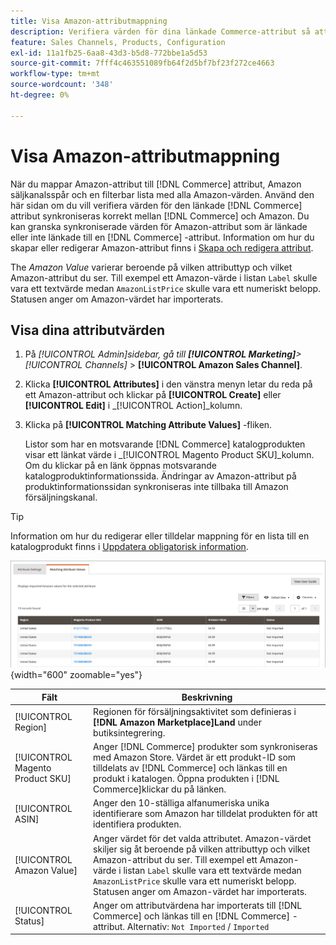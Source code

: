 ```yaml
---
title: Visa Amazon-attributmappning
description: Verifiera värden för dina länkade Commerce-attribut så att de synkroniseras korrekt mellan Commerce och Amazon.
feature: Sales Channels, Products, Configuration
exl-id: 11a1fb25-6aa8-43d3-b5d8-772bbe1a5d53
source-git-commit: 7fff4c463551089fb64f2d5bf7bf23f272ce4663
workflow-type: tm+mt
source-wordcount: '348'
ht-degree: 0%

---
```


# Visa Amazon-attributmappning

När du mappar Amazon-attribut till [!DNL Commerce] attribut, Amazon säljkanalsspår och en filterbar lista med alla Amazon-värden. Använd den här sidan om du vill verifiera värden för den länkade [!DNL Commerce] attribut synkroniseras korrekt mellan [!DNL Commerce] och Amazon. Du kan granska synkroniserade värden för Amazon-attribut som är länkade eller inte länkade till en [!DNL Commerce] -attribut. Information om hur du skapar eller redigerar Amazon-attribut finns i [Skapa och redigera attribut](./creating-attributes.md).

The _Amazon Value_ varierar beroende på vilken attributtyp och vilket Amazon-attribut du ser. Till exempel ett Amazon-värde i listan `Label` skulle vara ett textvärde medan `AmazonListPrice` skulle vara ett numeriskt belopp. Statusen anger om Amazon-värdet har importerats.

## Visa dina attributvärden

1. På _[!UICONTROL Admin]_sidebar, gå till **[!UICONTROL Marketing]**>_[!UICONTROL Channels]_ > **[!UICONTROL Amazon Sales Channel]**.

1. Klicka **[!UICONTROL Attributes]** i den vänstra menyn letar du reda på ett Amazon-attribut och klickar på **[!UICONTROL Create]** eller **[!UICONTROL Edit]** i _[!UICONTROL Action]_kolumn.

1. Klicka på **[!UICONTROL Matching Attribute Values]** -fliken.

   Listor som har en motsvarande [!DNL Commerce] katalogprodukten visar ett länkat värde i _[!UICONTROL Magento Product SKU]_kolumn. Om du klickar på en länk öppnas motsvarande katalogproduktinformationssida. Ändringar av Amazon-attribut på produktinformationssidan synkroniseras inte tillbaka till Amazon försäljningskanal.

>[!TIP]
>Information om hur du redigerar eller tilldelar mappning för en lista till en katalogprodukt finns i [Uppdatera obligatorisk information](./amazon-manually-update-incomplete-listing.md).

![Visa attributvärden](assets/amazon-managing-attribute-values.png){width="600" zoomable="yes"}

| Fält | Beskrivning |
|----------------------------------|----------------------------------------------------------------------------------------------------------------------------------------------------------------------------------------------------------------------------------------------------------------------------------------------------------------------------------------|
| [!UICONTROL Region] | Regionen för försäljningsaktivitet som definieras i **[!DNL Amazon Marketplace]Land** under butiksintegrering. |
| [!UICONTROL Magento Product SKU] | Anger [!DNL Commerce] produkter som synkroniseras med Amazon Store. Värdet är ett produkt-ID som tilldelats av [!DNL Commerce] och länkas till en produkt i katalogen. Öppna produkten i [!DNL Commerce]klickar du på länken. |
| [!UICONTROL ASIN] | Anger den 10-ställiga alfanumeriska unika identifierare som Amazon har tilldelat produkten för att identifiera produkten. |
| [!UICONTROL Amazon Value] | Anger värdet för det valda attributet. Amazon-värdet skiljer sig åt beroende på vilken attributtyp och vilket Amazon-attribut du ser. Till exempel ett Amazon-värde i listan `Label` skulle vara ett textvärde medan `AmazonListPrice` skulle vara ett numeriskt belopp. Statusen anger om Amazon-värdet har importerats. |
| [!UICONTROL Status] | Anger om attributvärdena har importerats till [!DNL Commerce] och länkas till en [!DNL Commerce] -attribut. Alternativ: `Not Imported` / `Imported` |
